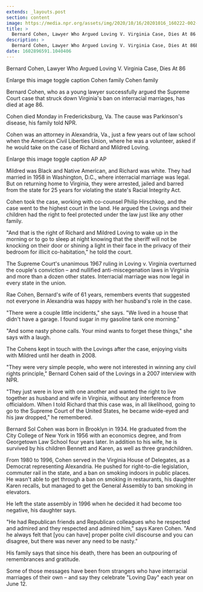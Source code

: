 ```yaml
--- 
extends: _layouts.post 
section: content 
image: https://media.npr.org/assets/img/2020/10/16/20201016_160222-002-_wide-8447550a7ef82ad02fdfca32a813657e405d1e9c.jpg?s=1400 
title: > 
  Bernard Cohen, Lawyer Who Argued Loving V. Virginia Case, Dies At 86 
description: > 
  Bernard Cohen, Lawyer Who Argued Loving V. Virginia Case, Dies At 86Enlarge this image toggle caption Cohen family Cohen familyBernard Cohen, who as a young lawyer successfully argued the Supreme Court case that struck down Virginia's ban on interracial marriages, has died at age 86.Cohen took the case, working with co-counsel Philip Hirschkop, and the case went to the highest court in the land.The Supreme Court's unanimous 1967 ruling in Loving v. Virginia overturned the couple's conviction – and nullified anti-miscegenation laws in Virginia and more than a dozen other states.Rae Cohen, Bernard's wife of 61 years, remembers events that suggested not everyone in Alexandria was happy with her husband's role in the case.From 1980 to 1996, Cohen served in the Virginia House of Delegates, as a Democrat representing Alexandria. 
date: 1602896591.1040406 
--- 
```

Bernard Cohen, Lawyer Who Argued Loving V. Virginia Case, Dies At 86

Enlarge this image toggle caption Cohen family Cohen family

Bernard Cohen, who as a young lawyer successfully argued the Supreme Court case that struck down Virginia's ban on interracial marriages, has died at age 86.

Cohen died Monday in Fredericksburg, Va. The cause was Parkinson's disease, his family told NPR.

Cohen was an attorney in Alexandria, Va., just a few years out of law school when the American Civil Liberties Union, where he was a volunteer, asked if he would take on the case of Richard and Mildred Loving.

Enlarge this image toggle caption AP AP

Mildred was Black and Native American, and Richard was white. They had married in 1958 in Washington, D.C., where interracial marriage was legal. But on returning home to Virginia, they were arrested, jailed and barred from the state for 25 years for violating the state's Racial Integrity Act.

Cohen took the case, working with co-counsel Philip Hirschkop, and the case went to the highest court in the land. He argued the Lovings and their children had the right to feel protected under the law just like any other family.

"And that is the right of Richard and Mildred Loving to wake up in the morning or to go to sleep at night knowing that the sheriff will not be knocking on their door or shining a light in their face in the privacy of their bedroom for illicit co-habitation," he told the court.

The Supreme Court's unanimous 1967 ruling in Loving v. Virginia overturned the couple's conviction – and nullified anti-miscegenation laws in Virginia and more than a dozen other states. Interracial marriage was now legal in every state in the union.

Rae Cohen, Bernard's wife of 61 years, remembers events that suggested not everyone in Alexandria was happy with her husband's role in the case.

"There were a couple little incidents," she says. "We lived in a house that didn't have a garage. I found sugar in my gasoline tank one morning."

"And some nasty phone calls. Your mind wants to forget these things," she says with a laugh.

The Cohens kept in touch with the Lovings after the case, enjoying visits with Mildred until her death in 2008.

"They were very simple people, who were not interested in winning any civil rights principle," Bernard Cohen said of the Lovings in a 2007 interview with NPR.

"They just were in love with one another and wanted the right to live together as husband and wife in Virginia, without any interference from officialdom. When I told Richard that this case was, in all likelihood, going to go to the Supreme Court of the United States, he became wide-eyed and his jaw dropped," he remembered.

Bernard Sol Cohen was born in Brooklyn in 1934. He graduated from the City College of New York in 1956 with an economics degree, and from Georgetown Law School four years later. In addition to his wife, he is survived by his children Bennett and Karen, as well as three grandchildren.

From 1980 to 1996, Cohen served in the Virginia House of Delegates, as a Democrat representing Alexandria. He pushed for right-to-die legislation, commuter rail in the state, and a ban on smoking indoors in public places. He wasn't able to get through a ban on smoking in restaurants, his daughter Karen recalls, but managed to get the General Assembly to ban smoking in elevators.

He left the state assembly in 1996 when he decided it had become too negative, his daughter says.

"He had Republican friends and Republican colleagues who he respected and admired and they respected and admired him," says Karen Cohen. "And he always felt that [you can have] proper polite civil discourse and you can disagree, but there was never any need to be nasty."

His family says that since his death, there has been an outpouring of remembrances and gratitude.

Some of those messages have been from strangers who have interracial marriages of their own – and say they celebrate "Loving Day" each year on June 12.
